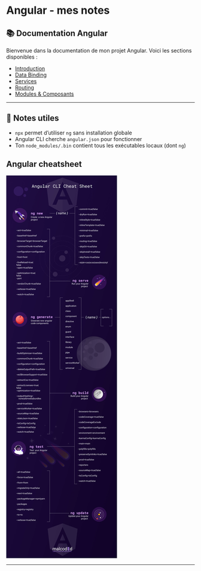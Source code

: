 # Angular - mes notes

## 📚 Documentation Angular

Bienvenue dans la documentation de mon projet Angular. Voici les sections disponibles :

- [Introduction](docs/angular-intro.md)
- [Data Binding](docs/angular-data-binding.md)
- [Services](docs/angular-services.md)
- [Routing](docs/angular-routing.md)
- [Modules & Composants](docs/angular-components.md)

---

## 📌 Notes utiles

- `npx` permet d’utiliser `ng` sans installation globale
- Angular CLI cherche `angular.json` pour fonctionner
- Ton `node_modules/.bin` contient tous les exécutables locaux (dont `ng`)


## Angular cheatsheet
![Angular cheatsheet](images/angular-cli-cheat-sheet.9X-IsgXf_yph9l.webp)

---


